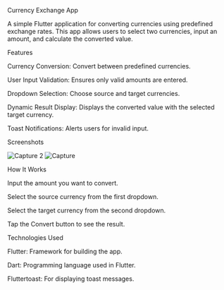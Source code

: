 Currency Exchange App

A simple Flutter application for converting currencies using predefined exchange rates. This app allows users to select two currencies, input an amount, and calculate the converted value.

Features

Currency Conversion: Convert between predefined currencies.

User Input Validation: Ensures only valid amounts are entered.

Dropdown Selection: Choose source and target currencies.

Dynamic Result Display: Displays the converted value with the selected target currency.

Toast Notifications: Alerts users for invalid input.

Screenshots

![Capture 2](https://github.com/user-attachments/assets/de80161d-ca45-49fa-ac2d-0372d1b51116)
![Capture](https://github.com/user-attachments/assets/c386cf1e-3506-4be2-853e-3dcb0b203fa4)

How It Works

Input the amount you want to convert.

Select the source currency from the first dropdown.

Select the target currency from the second dropdown.

Tap the Convert button to see the result.

Technologies Used

Flutter: Framework for building the app.

Dart: Programming language used in Flutter.

Fluttertoast: For displaying toast messages.


